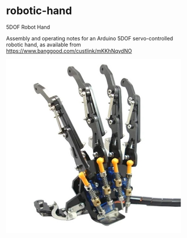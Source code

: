 # robotic-hand
5DOF Robot Hand

Assembly and operating notes for an Arduino 5DOF servo-controlled robotic hand, as available from https://www.banggood.com/custlink/mKKhNqydNO

![](images/hand.jpg)
